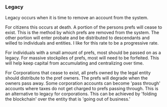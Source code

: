 
### Legacy



Legacy occurs when it is time to remove an account from the system.



For citizens this occurs at death. A portion of the persons prefs will cease to exist. This is the method by which prefs are removed from the system. The other portion will enter probate and be distributed to descendants and willed to individuals and entities. I like for this rate to be a progressive rate.



For individuals with a small amount of prefs, most should be passed on as a legacy. For massive stockpiles of prefs, most will need to be forfeited. This will help keep capital from accumulating and centralizing over time.



For Corporations that cease to exist, all prefs owned by the legal entity should distribute to the pref owners. The prefs will degrade when the owners pass away. Some corporation accounts can become 'pass through' accounts where taxes do not get charged to prefs passing through. This is an alternative to legacy for corporations.  This can be achieved by 'folding the blockchain' over the entity that is 'going out of business.'

